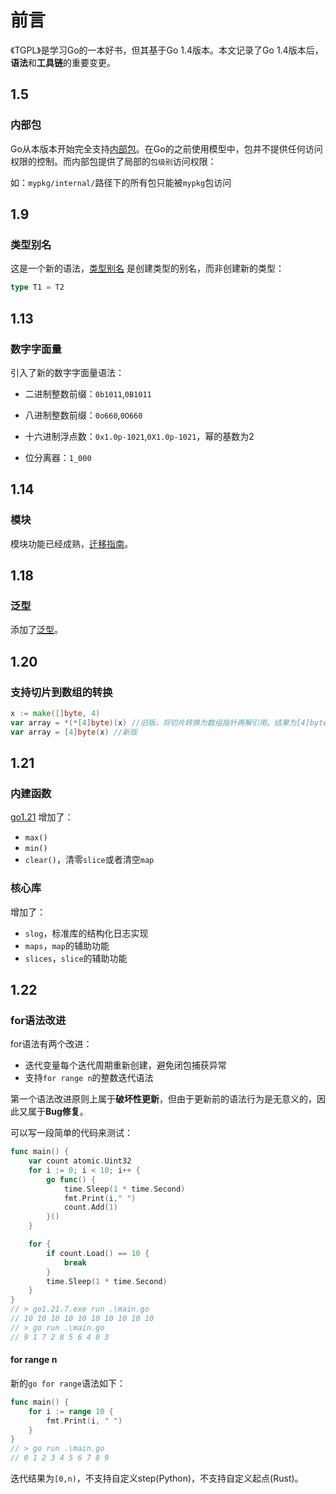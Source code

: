 # 前言

《TGPL》是学习Go的一本好书，但其基于Go 1.4版本。本文记录了Go 1.4版本后，**语法**和**工具链**的重要变更。

## 1.5

### 内部包

Go从本版本开始完全支持[内部包](https://docs.google.com/document/d/1e8kOo3r51b2BWtTs_1uADIA5djfXhPT36s6eHVRIvaU/edit)。在Go的之前使用模型中，包并不提供任何访问权限的控制。而内部包提供了局部的`包级别`访问权限：

如：`mypkg/internal/`路径下的所有包只能被`mypkg`包访问

## 1.9

### 类型别名

这是一个新的语法，[类型别名](https://go.dev/doc/go1.9#language) 是创建类型的别名，而非创建新的类型：

```go
type T1 = T2
```

## 1.13

### 数字字面量

引入了新的数字字面量语法：

- 二进制整数前缀：`0b1011`,`0B1011`

- 八进制整数前缀：`0o660`,`0O660`

- 十六进制浮点数：`0x1.0p-1021`,`0X1.0p-1021`，幂的基数为2

- 位分离器：`1_000`

## 1.14

### 模块

模块功能已经成熟，[迁移指南](https://blog.golang.org/migrating-to-go-modules)。

## 1.18

### 泛型

添加了[泛型](https://go.dev/doc/go1.18#language)。

## 1.20

### 支持切片到数组的转换

```go
x := make([]byte, 4)
var array = *(*[4]byte)(x) //旧版，将切片转换为数组指针再解引用。结果为[4]byte
var array = [4]byte(x) //新版
```

## 1.21

### 内建函数

[go1.21](https://go.dev/doc/go1.21) 增加了：

- `max()`
- `min()`
- `clear()`，清零`slice`或者清空`map`

### 核心库

增加了：

- `slog`，标准库的结构化日志实现
- `maps`，`map`的辅助功能
- `slices`，`slice`的辅助功能

## 1.22

### for语法改进

for语法有两个改进：

- 迭代变量每个迭代周期重新创建，避免闭包捕获异常
- 支持`for range n`的整数迭代语法

第一个语法改进原则上属于**破坏性更新**，但由于更新前的语法行为是无意义的，因此又属于**Bug修复**。

可以写一段简单的代码来测试：

```go
func main() {
	var count atomic.Uint32
	for i := 0; i < 10; i++ {
		go func() {
			time.Sleep(1 * time.Second)
			fmt.Print(i," ")
			count.Add(1)
		}()
	}

	for {
		if count.Load() == 10 {
			break
		}
		time.Sleep(1 * time.Second)
	}
}
// > go1.21.7.exe run .\main.go
// 10 10 10 10 10 10 10 10 10 10
// > go run .\main.go
// 9 1 7 2 8 5 6 4 0 3
```

#### for range n

新的`go for range`语法如下：

```go
func main() {
	for i := range 10 {
		fmt.Print(i, " ")
	}
}
// > go run .\main.go
// 0 1 2 3 4 5 6 7 8 9
```

迭代结果为`[0,n)`，不支持自定义step(Python)，不支持自定义起点(Rust)。